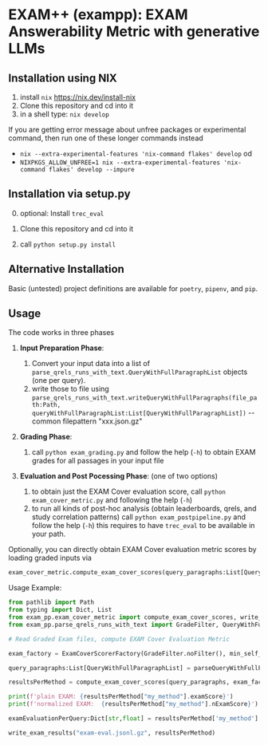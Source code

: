 # EXAM++  (exampp): EXAM Answerability Metric with generative LLMs


##  Installation using NIX

1. install `nix` <https://nix.dev/install-nix>
2. Clone this repository and cd into it
3. in a shell type:  `nix develop`


If you are getting error message about unfree packages or experimental command, then run one of these longer commands instead

* `nix --extra-experimental-features 'nix-command flakes' develop` od 
* `NIXPKGS_ALLOW_UNFREE=1 nix --extra-experimental-features 'nix-command flakes' develop --impure`


## Installation via setup.py

0. optional: Install `trec_eval`

1. Clone this repository and cd into it
2. call `python setup.py install`

## Alternative Installation

Basic (untested) project definitions are available for `poetry`, `pipenv`, and `pip`. 

## Usage

The code works in three phases

1. **Input Preparation Phase**:  
   1. Convert your input data into a list of `parse_qrels_runs_with_text.QueryWithFullParagraphList` objects (one per query). 
   2. write those to file using `parse_qrels_runs_with_text.writeQueryWithFullParagraphs(file_path:Path, queryWithFullParagraphList:List[QueryWithFullParagraphList])` -- common filepattern "xxx.json.gz"

2. **Grading Phase**:
   1. call `python exam_grading.py` and follow the help (`-h`) to obtain EXAM grades for all passages in your input file

3. **Evaluation and Post Pocessing Phase**: (one of two options)
   1. to obtain just the EXAM Cover evaluation score, call `python exam_cover_metric.py` and following the help (`-h`)
   2. to run all kinds of post-hoc analysis (obtain leaderboards, qrels, and study correlation patterns) call `python exam_postpipeline.py` and follow the help (`-h`) 
   this requires to have `trec_eval` to be available in your path.


Optionally, you can directly obtain EXAM Cover evaluation metric scores by loading graded inputs via


```python
exam_cover_metric.compute_exam_cover_scores(query_paragraphs:List[QueryWithFullParagraphList], exam_factory: ExamCoverScorerFactory, rank_cut_off:int=20)-> Dict[str, exam_cover_metric.ExamCoverEvals]
```


Usage Example:  

```python
from pathlib import Path
from typing import Dict, List
from exam_pp.exam_cover_metric import compute_exam_cover_scores, write_exam_results, ExamCoverScorerFactory
from exam_pp.parse_qrels_runs_with_text import GradeFilter, QueryWithFullParagraphList, parseQueryWithFullParagraphs

# Read Graded Exam files, compute EXAM Cover Evaluation Metric

exam_factory = ExamCoverScorerFactory(GradeFilter.noFilter(), min_self_rating=None)

query_paragraphs:List[QueryWithFullParagraphList] = parseQueryWithFullParagraphs(Path("exam-graded.jsonl.gz"))

resultsPerMethod = compute_exam_cover_scores(query_paragraphs, exam_factory=exam_factory, rank_cut_off=20)

print(f'plain EXAM: {resultsPerMethod["my_method"].examScore}')
print(f'normalized EXAM:  {resultsPerMethod["my_method"].nExamScore}')

examEvaluationPerQuery:Dict[str,float] = resultsPerMethod['my_method'].examCoverPerQuery

write_exam_results("exam-eval.jsonl.gz", resultsPerMethod)
```

